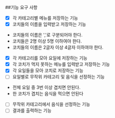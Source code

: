 ##기능 요구 사항

- [x] 각 카테고리별 메뉴를 저장하는 기능
- [x] 코치들의 이름을 입력받고 저장하는 기능
* 코치들의 이름은 ','로 구분되어야 한다.
* 코치들은 2명 이상 5명 이하여야 한다.
* 코치들의 이름은 2글자 이상 4글자 이하여야 한다.
- [x] 각 카테고리를 모아 요일에 저장하는 기능
- [x] 각 코치가 먹지 못하는 메뉴를 입력받고 저장하는 기능
- [x] 각 요일들을 모아 코치로 저장하는 기능
- [ ] 요일별로 무작위 카테고리 및 음식을 선정하는 기능
* 전체 요일 중 3번 이상 겹치면 안된다.
* 한 코치가 겹치는 음식을 먹으면 안된다
- [ ] 무작위 카테고리에서 음식을 선정하는 기능
- [ ] 결과를 출력하는 기능